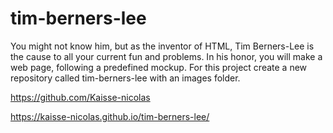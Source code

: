 # tim-berners-lee

You might not know him, but as the inventor of HTML, Tim Berners-Lee is the cause to all your current fun and problems. In his honor, you will make a web page, following a predefined mockup. For this project create a new repository called tim-berners-lee with an images folder.

https://github.com/Kaisse-nicolas


https://kaisse-nicolas.github.io/tim-berners-lee/
